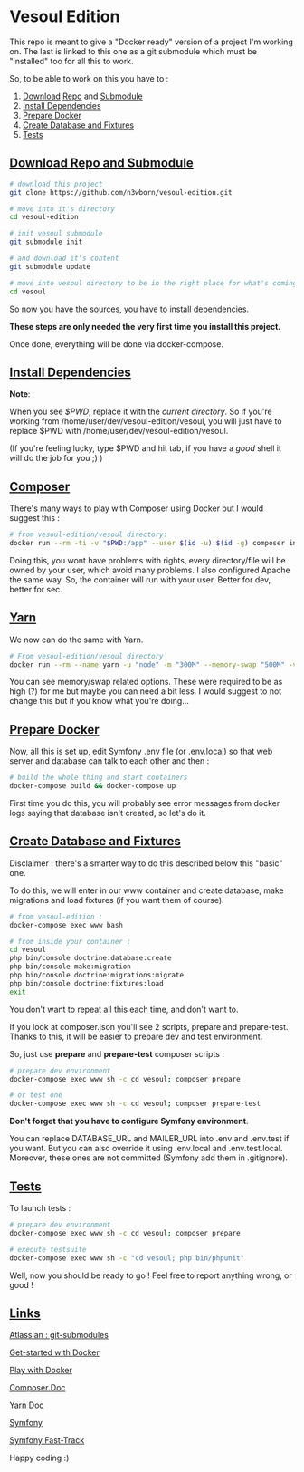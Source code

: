 # Vesoul Edition

This repo is meant to give a "Docker ready" version of a project I'm working on.
The last is linked to this one as a git submodule which must be "installed" too for
all this to work.

So, to be able to work on this you have to :

1. [Download](https://github.com/n3wborn/vesoul-edition#download-repo-and-submodule) [Repo](https://github.com/n3wborn/vesoul-edition) and [Submodule](https://github.com/n3wborn/vesoul)
2. [Install Dependencies](https://github.com/n3wborn/vesoul-edition#install-dependencies)
3. [Prepare Docker](https://github.com/n3wborn/vesoul-edition#prepare-docker)
4. [Create Database and Fixtures](https://github.com/n3wborn/vesoul-edition#create-database-and-fixtures)
5. [Tests](https://github.com/n3wborn/vesoul-edition#tests)

## [Download Repo and Submodule](https://github.com/n3wborn/vesoul-edition#download-repo-and-submodule)

```bash
# download this project
git clone https://github.com/n3wborn/vesoul-edition.git

# move into it's directory
cd vesoul-edition

# init vesoul submodule
git submodule init

# and download it's content
git submodule update

# move into vesoul directory to be in the right place for what's coming next
cd vesoul
```

So now you have the sources, you have to install dependencies.

**These steps are only needed the very first time you install this project.**

Once done, everything will be done via docker-compose.


## [Install Dependencies](https://github.com/n3wborn/vesoul-edition#install-dependencies)

**Note**:

When you see *$PWD*, replace it with the *current directory*.
So if you're working from /home/user/dev/vesoul-edition/vesoul, you will just
have to replace $PWD with /home/user/dev/vesoul-edition/vesoul.

(If you're feeling lucky, type $PWD and hit tab, if you have a *good* shell it
will do the job for you ;) )


## [Composer](https://github.com/n3wborn/vesoul-edition#composer)

There's many ways to play with Composer using Docker but I would suggest this :

```bash
# from vesoul-edition/vesoul directory:
docker run --rm -ti -v "$PWD:/app" --user $(id -u):$(id -g) composer install
```

Doing this, you wont have problems with rights, every directory/file will be owned
by your user, which avoid many problems.
I also configured Apache the same way. So, the container will run with your user.
Better for dev, better for sec.


## [Yarn](https://github.com/n3wborn/vesoul-edition#yarn)

We now can do the same with Yarn.

```bash
# From vesoul-edition/vesoul directory
docker run --rm --name yarn -u "node" -m "300M" --memory-swap "500M" -v $PWD:/usr/src/app -w /usr/src/app node:14-buster-slim yarn install
```

You can see memory/swap related options. These were required to be as high (?)
for me but maybe you can need a bit less. I would suggest to not change this but
if you know what you're doing...


## [Prepare Docker](https://github.com/n3wborn/vesoul-edition#prepare-docker)

Now, all this is set up, edit Symfony .env file (or .env.local) so that web
server and database can talk to each other and then :

```bash
# build the whole thing and start containers
docker-compose build && docker-compose up
```

First time you do this, you will probably see error messages from docker logs
saying that database isn't created, so let's do it.


## [Create Database and Fixtures](https://github.com/n3wborn/vesoul-edition#create-database-and-fixtures)

Disclaimer : there's a smarter way to do this described below this "basic" one.

To do this, we will enter in our www container and create database, make
migrations and load fixtures (if you want them of course).

```bash
# from vesoul-edition :
docker-compose exec www bash

# from inside your container :
cd vesoul
php bin/console doctrine:database:create
php bin/console make:migration
php bin/console doctrine:migrations:migrate
php bin/console doctrine:fixtures:load
exit
```

You don't want to repeat all this each time, and don't want to.

If you look at composer.json you'll see 2 scripts, prepare and prepare-test.
Thanks to this, it will be easier to prepare dev and test environment.

So, just use **prepare** and **prepare-test** composer scripts :

```bash
# prepare dev environment
docker-compose exec www sh -c cd vesoul; composer prepare

# or test one
docker-compose exec www sh -c cd vesoul; composer prepare-test
```

**Don't forget that you have to configure Symfony environment**.

You can replace DATABASE_URL and MAILER_URL into .env and .env.test if you want.
But you can also override it using .env.local and .env.test.local.
Moreover, these ones are not committed (Symfony add them in .gitignore).

## [Tests](https://github.com/n3wborn/vesoul-edition#tests)

To launch tests :

```bash
# prepare dev environment
docker-compose exec www sh -c cd vesoul; composer prepare

# execute testsuite
docker-compose exec www sh -c "cd vesoul; php bin/phpunit"
```


Well, now you should be ready to go ! Feel free to report anything wrong, or good !


## [Links](https://github.com/n3wborn/vesoul-edition#links)

[Atlassian : git-submodules](https://www.atlassian.com/git/tutorials/git-submodule)

[Get-started with Docker](https://www.docker.com/get-started)

[Play with Docker](https://www.docker.com/play-with-docker)

[Composer Doc](https://getcomposer.org/doc/)

[Yarn Doc](https://classic.yarnpkg.com/en/docs)

[Symfony](https://symfony.com/doc/current/index.html)

[Symfony Fast-Track](https://symfony.com/doc/current/the-fast-track/en/index.html)

Happy coding :)

